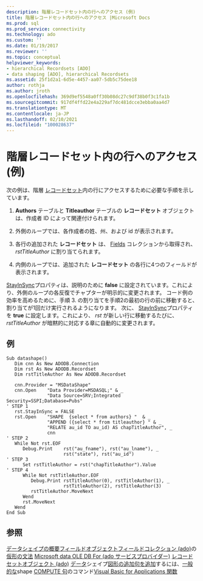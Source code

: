 ```yaml
---
description: 階層レコードセット内の行へのアクセス (例)
title: 階層レコードセット内の行へのアクセス |Microsoft Docs
ms.prod: sql
ms.prod_service: connectivity
ms.technology: ado
ms.custom: ''
ms.date: 01/19/2017
ms.reviewer: ''
ms.topic: conceptual
helpviewer_keywords:
- hierarchical Recordsets [ADO]
- data shaping [ADO], hierarchical Recordsets
ms.assetid: 25f1d2a1-6d5e-4457-aa07-5db5c75dee18
author: rothja
ms.author: jroth
ms.openlocfilehash: 369d9ef5548a0ff30b08dc27c9df38b0f3c1fa1b
ms.sourcegitcommit: 917df4ffd22e4a229af7dc481dcce3ebba0aa4d7
ms.translationtype: MT
ms.contentlocale: ja-JP
ms.lasthandoff: 02/10/2021
ms.locfileid: "100028637"
---
```

# <a name="accessing-rows-in-a-hierarchical-recordset-example"></a>階層レコードセット内の行へのアクセス (例)
次の例は、階層 [レコードセット](../../reference/ado-api/recordset-object-ado.md)内の行にアクセスするために必要な手順を示しています。

1.  **Authors** テーブルと **Titleauthor** テーブルの **レコードセット** オブジェクトは、作成者 ID によって関連付けられます。

2.  外側のループでは、各作成者の姓、州、および id が表示されます。

3.  各行の追加された **レコードセット** は、 [Fields](../../reference/ado-api/fields-collection-ado.md) コレクションから取得され、 *rstTitleAuthor* に割り当てられます。

4.  内側のループでは、追加された **レコードセット** の各行に4つのフィールドが表示されます。

 [StayInSync](../../reference/ado-api/stayinsync-property.md)プロパティは、説明のために **false** に設定されています。これにより、外側のループの各反復でチャプターが明示的に変更されます。 コード例の効率を高めるために、手順 3. の割り当てを手順2の最初の行の前に移動すると、割り当てが1回だけ実行されるようになります。 次に、 [StayInSync](../../reference/ado-api/stayinsync-property.md)プロパティを **true** に設定します。これにより、 *rst* が新しい行に移動するたびに、 *rstTitleAuthor* が暗黙的に対応する章に自動的に変更されます。

## <a name="example"></a>例

```
Sub datashape()
   Dim cnn As New ADODB.Connection
   Dim rst As New ADODB.Recordset
   Dim rstTitleAuthor As New ADODB.Recordset

   cnn.Provider = "MSDataShape"
   cnn.Open    "Data Provider=MSDASQL;" & _
               "Data Source=SRV;Integrated Security=SSPI;Database=Pubs"
' STEP 1
   rst.StayInSync = FALSE
   rst.Open    "SHAPE  {select * from authors} "  & _
               "APPEND ({select * from titleauthor} " & _
               "RELATE au_id TO au_id) AS chapTitleAuthor", _
               cnn
' STEP 2
   While Not rst.EOF
      Debug.Print    rst("au_fname"), rst("au_lname"), _
                     rst("state"), rst("au_id")
' STEP 3
      Set rstTitleAuthor = rst("chapTitleAuthor").Value
' STEP 4
      While Not rstTitleAuthor.EOF
         Debug.Print rstTitleAuthor(0), rstTitleAuthor(1), _
                     rstTitleAuthor(2), rstTitleAuthor(3)
         rstTitleAuthor.MoveNext
      Wend
      rst.MoveNext
   Wend
End Sub
```

## <a name="see-also"></a>参照
 [データシェイプの概要](./data-shaping-overview.md)[フィールドオブジェクト](../../reference/ado-api/field-object.md)[フィールドコレクション (ado)](../../reference/ado-api/fields-collection-ado.md)の[仮形の文法](./formal-shape-grammar.md) [Microsoft data OLE DB For (ado サービスプロバイダー)](../appendixes/microsoft-data-shaping-service-for-ole-db-ado-service-provider.md) [レコードセットオブジェクト (ado)](../../reference/ado-api/recordset-object-ado.md) [データ](./required-providers-for-data-shaping.md)シェイプ[図形の追加句を追加](./shape-append-clause.md)するには、[一般的な](./shape-commands-in-general.md)shape [COMPUTE 句](./shape-compute-clause.md)のコマンド[Visual Basic for Applications 関数](./visual-basic-for-applications-functions.md)